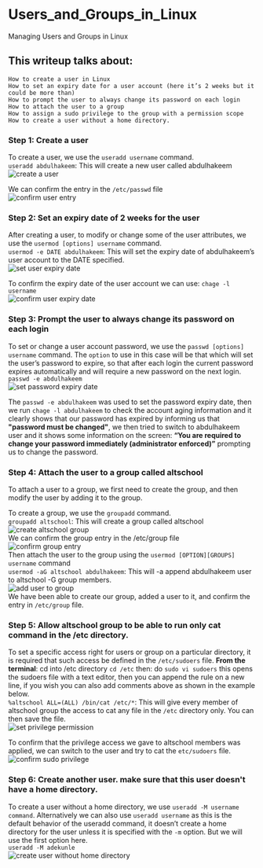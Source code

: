 # Users_and_Groups_in_Linux

Managing Users and Groups in Linux

## This writeup talks about:

    How to create a user in Linux
    How to set an expiry date for a user account (here it’s 2 weeks but it could be more than)
    How to prompt the user to always change its password on each login
    How to attach the user to a group
    How to assign a sudo privilege to the group with a permission scope
    How to create a user without a home directory.

### Step 1: Create a user

To create a user, we use the `useradd username` command.  
`useradd abdulhakeem`: This will create a new user called abdulhakeem
![create a user](./images/create%20user.png)

We can confirm the entry in the `/etc/passwd` file  
![confirm user entry](./images/confirm%20user%20entry.png)

### Step 2: Set an expiry date of 2 weeks for the user

After creating a user, to modify or change some of the user attributes, we use the `usermod [options] username` command.  
`usermod -e DATE abdulhakeem`: This will set the expiry date of abdulhakeem’s user account to the DATE specified.  
![set user expiry date](./images/set%20user%20expiry%20date.png)

To confirm the expiry date of the user account we can use: `chage -l username`  
![confirm user expiry date](./images/confirm%20expiry%20date.png)

### Step 3: Prompt the user to always change its password on each login

To set or change a user account password, we use the `passwd [options] username` command. The `option` to use in this case will be that which will set the user’s password to expire, so that after each login the current password expires automatically and will require a new password on the next login.  
`passwd -e abdulhakeem`  
![set password expiry date](./images/set%20password%20expiry%20date.png)

The `passwd -e abdulhakeem` was used to set the password expiry date, then we run `chage -l abdulhakeem` to check the account aging information and it clearly shows that our password has expired by informing us that **"password must be changed"**, we then tried to switch to abdulhakeem user and it shows some information on the screen: **“You are required to change your password immediately (administrator enforced)”** prompting us to change the password.

### Step 4: Attach the user to a group called altschool

To attach a user to a group, we first need to create the group, and then modify the user by adding it to the group.

To create a group, we use the `groupadd` command.  
`groupadd altschool`: This will create a group called altschool  
![create altschool group](./images/create%20a%20group.png)  
We can confirm the group entry in the /etc/group file  
![confirm group entry](./images/confirm%20group%20entry.png)  
Then attach the user to the group using the `usermod [OPTION][GROUPS] username` command  
`usermod -aG altschool abdulhakeem`: This will -a append abdulhakeem user to altschool -G group members.  
![add user to group](./images/attach%20user%20to%20a%20group.png)  
We have been able to create our group, added a user to it, and confirm the entry in `/etc/group` file.

### Step 5: Allow altschool group to be able to run only cat command in the /etc directory.

To set a specific access right for users or group on a particular directory, it is required that such access be defined in the `/etc/sudoers` file.
**From the terminal**: cd into /etc directory `cd /etc` then: do `sudo vi sudoers` this opens the sudoers file with a text editor, then you can append the rule on a new line, if you wish you can also add comments above as shown in the example below.  
`%altschool ALL=(ALL) /bin/cat /etc/*`: This will give every member of altschool group the access to cat any file in the `/etc` directory only. You can then save the file.  
![set privilege permission](./images/set%20group%20sudo%20privilege.png)

To confirm that the privilege access we gave to altschool members was applied, we can switch to the user and try to cat the `etc/sudoers` file.  
![confirm sudo privilege](./images/test%20group%20privilege.png)

### Step 6: Create another user. make sure that this user doesn't have a home directory.

To create a user without a home directory, we use `useradd -M username command`. Alternatively we can also use `useradd username` as this is the default behavior of the useradd command, it doesn’t create a home directory for the user unless it is specified with the `-m` option. But we will use the first option here.  
`useradd -M adekunle`  
![create user without home directory](./images/create%20user%20without%20home%20directory.png)
